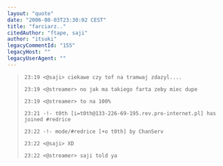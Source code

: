 ```yaml
---
layout: "quote"
date: "2006-08-03T23:30:02 CEST"
title: "farciarz.."
citedAuthor: "ftape, saji"
author: "itsuki"
legacyCommentId: "155"
legacyHost: ""
legacyUserAgent: ""
---
```



<blockquote><tt><p><code>23:19 &lt;@saji&gt; ciekawe czy tof na tramwaj zdazyl....<br>
23:19 &lt;@streamer&gt; no jak ma takiego farta zeby miec dupe<br>
23:19 &lt;@streamer&gt; to na 100%<br>
23:21 -!- t0th [i=t0th@133-226-69-195.rev.pro-internet.pl] has joined #redrice<br>
23:22 -!- mode/#redrice [+o t0th] by ChanServ<br>
23:22 &lt;@saji&gt; XD<br>
23:22 &lt;@streamer&gt; saji told ya</code></p></tt></blockquote>
